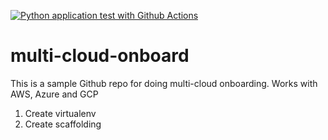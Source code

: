[![Python application test with Github Actions](https://github.com/Dumiii/multi-cloud-onboard/actions/workflows/main.yml/badge.svg)](https://github.com/Dumiii/multi-cloud-onboard/actions/workflows/main.yml)

# multi-cloud-onboard
This is a sample Github repo for doing multi-cloud onboarding. Works with AWS, Azure and GCP

1.  Create virtualenv
2.  Create scaffolding
